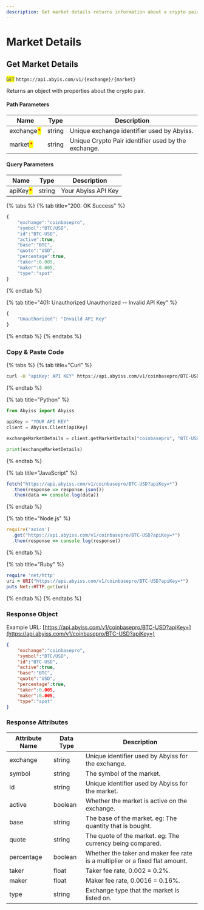```yaml
---
description: Get market details returns information about a crypto pair.
---
```


# Market Details

## Get Market Details

<mark style="color:blue;">`GET`</mark> `https://api.abyis.com/v1/{exchange}/{market}`

Returns an object with properties about the crypto pair.

#### Path Parameters

| Name                                       | Type   | Description                                         |
| ------------------------------------------ | ------ | --------------------------------------------------- |
| exchange<mark style="color:red;">\*</mark> | string | Unique exchange identifier used by Abyiss.          |
| market<mark style="color:red;">\*</mark>   | string | Unique Crypto Pair identifier used by the exchange. |

#### Query Parameters

| Name                                     | Type   | Description         |
| ---------------------------------------- | ------ | ------------------- |
| apiKey<mark style="color:red;">\*</mark> | string | Your Abyiss API Key |

{% tabs %}
{% tab title="200: OK Success" %}
```javascript
{
    "exchange":"coinbasepro",
    "symbol":"BTC/USD",
    "id":"BTC-USD",
    "active":true,
    "base":"BTC",
    "quote":"USD",
    "percentage":true,
    "taker":0.005,
    "maker":0.005,
    "type":"spot"
}
```
{% endtab %}

{% tab title="401: Unauthorized Unauthorized -- Invalid API Key" %}
```javascript
{
    "Unauthorized": "Invaild API Key"
}
```
{% endtab %}
{% endtabs %}

### Copy & Paste Code

{% tabs %}
{% tab title="Curl" %}
```bash
curl -H "apiKey: API KEY" https://api.abyiss.com/v1/coinbasepro/BTC-USD
```
{% endtab %}

{% tab title="Python" %}
```python
from Abyiss import Abyiss

apiKey = "YOUR API KEY" 
client = Abyiss.Client(apiKey) 

exchangeMarketDetails = client.getMarketDetails("coinbasepro", "BTC-USD")

print(exchangeMarketDetails)
```
{% endtab %}

{% tab title="JavaScript" %}
```javascript
fetch("https://api.abyiss.com/v1/coinbasepro/BTC-USD?apiKey=*")
  .then(response => response.json())
  .then(data => console.log(data))
```
{% endtab %}

{% tab title="Node.js" %}
```javascript
require('axios')
  .get("https://api.abyiss.com/v1/coinbasepro/BTC-USD?apiKey=*")
  .then(response => console.log(response))
```
{% endtab %}

{% tab title="Ruby" %}
```ruby
require 'net/http'
uri = URI("https://api.abyiss.com/v1/coinbasepro/BTC-USD?apiKey=*")
puts Net::HTTP.get(uri)
```
{% endtab %}
{% endtabs %}

### Response Object

Example URL: [https://api.abyiss.com/v1/coinbasepro/BTC-USD?apiKey=](https://api.abyiss.com/v1/coinbasepro/BTC-USD?apiKey=)

```json
{
    "exchange":"coinbasepro",
    "symbol":"BTC/USD",
    "id":"BTC-USD",
    "active":true,
    "base":"BTC",
    "quote":"USD",
    "percentage":true,
    "taker":0.005,
    "maker":0.005,
    "type":"spot"
}
```

### Response Attributes

| Attribute Name | Data Type | Description                                                                  |
| -------------- | --------- | ---------------------------------------------------------------------------- |
| exchange       | string    | Unique identifier used by Abyiss for the exchange.                           |
| symbol         | string    | The symbol of the market.                                                    |
| id             | string    | Unique identifier used by Abyiss for the market.                             |
| active         | boolean   | Whether the market is active on the exchange.                                |
| base           | string    | The base of the market. eg: The quantity that is bought.                     |
| quote          | string    | The quote of the market. eg: The currency being compared.                    |
| percentage     | boolean   | Whether the taker and maker fee rate is a multiplier or a fixed flat amount. |
| taker          | float     | Taker fee rate, 0.002 = 0.2%.                                                |
| maker          | float     | Maker fee rate, 0.0016 = 0.16%.                                              |
| type           | string    | Exchange type that the market is listed on.                                  |
